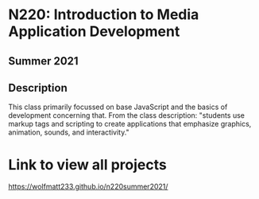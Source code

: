 # N220: Introduction to Media Application Development 
## Summer 2021

## Description

This class primarily focussed on base JavaScript and the basics of development concerning that.
From the class description: "students use markup tags and scripting to create applications that emphasize graphics, animation, sounds, and interactivity."

# Link to view all projects

https://wolfmatt233.github.io/n220summer2021/
